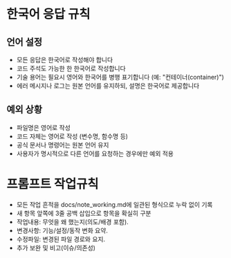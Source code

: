 # 한국어 응답 규칙
## 언어 설정
- 모든 응답은 한국어로 작성해야 합니다
- 코드 주석도 가능한 한 한국어로 작성합니다
- 기술 용어는 필요시 영어와 한국어를 병행 표기합니다 (예: "컨테이너(container)")
- 에러 메시지나 로그는 원본 언어를 유지하되, 설명은 한국어로 제공합니다
## 예외 상황
- 파일명은 영어로 작성
- 코드 자체는 영어로 작성 (변수명, 함수명 등)
- 공식 문서나 명령어는 원본 언어 유지
- 사용자가 명시적으로 다른 언어를 요청하는 경우에만 예외 적용

# 프롬프트 작업규칙
- 모든 작업 흔적을 docs/note_working.md에 일관된 형식으로 누락 없이 기록
- 새 항목 앞쪽에 3줄 공백 삽입으로 항목을 확실히 구분
- 작업내용: 무엇을 왜 했는지(의도/배경 포함).
- 변경사항: 기능/설정/동작 변화 요약.
- 수정파일: 변경된 파일 경로와 요지.
- 추가 보완 및 비고(이슈/의존성)